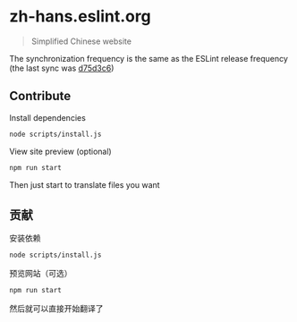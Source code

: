 # zh-hans.eslint.org

> Simplified Chinese website

The synchronization frequency is the same as the ESLint release frequency (the last sync was [d75d3c6](https://github.com/eslint/eslint/commit/d75d3c68ad8c98828aaa522b87ec267ab2dcb002))

## Contribute

Install dependencies

```sh
node scripts/install.js
```

View site preview (optional)

```sh
npm run start
```

Then just start to translate files you want

## 贡献

安装依赖

```sh
node scripts/install.js
```

预览网站（可选）

```sh
npm run start
```

然后就可以直接开始翻译了

